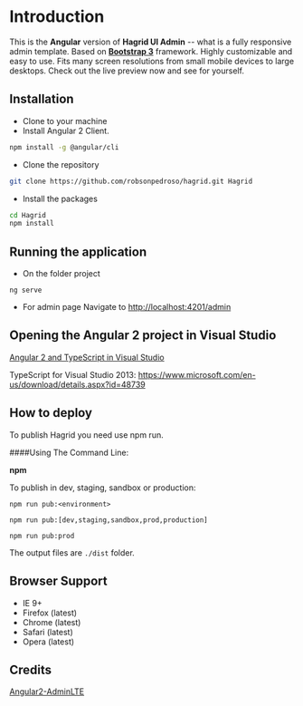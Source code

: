Introduction
============

This is the **Angular** version of **Hagrid UI Admin** -- what is a fully responsive admin template. Based on **[Bootstrap 3](https://github.com/twbs/bootstrap)** framework. Highly customizable and easy to use. Fits many screen resolutions from small mobile devices to large desktops. Check out the live preview now and see for yourself.

Installation
------------

- Clone to your machine
- Install Angular 2 Client.
```bash
npm install -g @angular/cli
```
- Clone the repository
```bash
git clone https://github.com/robsonpedroso/hagrid.git Hagrid
```

- Install the packages
```bash
cd Hagrid
npm install
```

Running the application
------------
- On the folder project
```
ng serve
```
- For admin page Navigate to [http://localhost:4201/admin](http://localhost:4201/admin)

Opening the Angular 2 project in Visual Studio
------------
[Angular 2 and TypeScript in Visual Studio](https://blogs.msdn.microsoft.com/visualstudio/2015/03/12/a-preview-of-angular-2-and-typescript-in-visual-studio/)

TypeScript for Visual Studio 2013: https://www.microsoft.com/en-us/download/details.aspx?id=48739


How to deploy
------------

To publish Hagrid you need use npm run.

####Using The Command Line:

**npm**

To publish in dev, staging, sandbox or production:

```
npm run pub:<environment>

npm run pub:[dev,staging,sandbox,prod,production]

npm run pub:prod
```


The output files are `./dist` folder.

Browser Support
---------------
- IE 9+
- Firefox (latest)
- Chrome (latest)
- Safari (latest)
- Opera (latest)

 Credits
-------------
[Angular2-AdminLTE](https://github.com/csotomon/Angular2-AdminLTE/)
